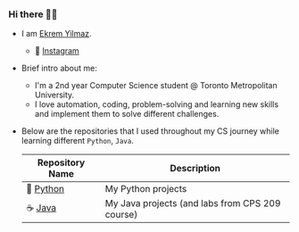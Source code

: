 ### Hi there 👋🏻

- I am [Ekrem Yilmaz](https://www.linkedin.com/in/ekrem-yilmaz-110940219/).
  * 📸 [Instagram](https://www.instagram.com/by_aekrem/)

- Brief intro about me:
  * I'm a 2nd year Computer Science student @ Toronto Metropolitan University.
  * I love automation, coding, problem-solving and learning new skills and implement them to solve different challenges.
    
- Below are the repositories that I used throughout my CS journey while learning different `Python`, `Java`.

  | Repository Name | Description  |
  | ------ | ------ |
  | 🐍 [Python](https://github.com/arifekrem/Python) | My Python projects |
  | ☕️ [Java](https://github.com/arifekrem/Java) | My Java projects (and labs from CPS 209 course) |
 

